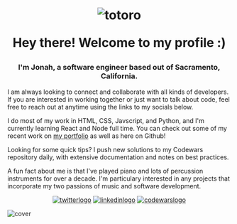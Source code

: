 
<h1 align="center">
  
![totoro](https://user-images.githubusercontent.com/102780010/165196503-71010a9a-b5ad-4de6-8ff9-439fcc4a86c5.gif)
 
   Hey there! Welcome to my profile :)
</h1>
<h3 align="center">I'm Jonah, a software engineer based out of Sacramento, California.</h3>

<p>I am always looking to connect and collaborate with all kinds of developers. If you are interested in working together or just want to talk about code, feel free to reach out at anytime using the links to my socials below. </p>
<p>I do most of my work in HTML, CSS, Javscript, and Python, and I'm currently learning React and Node full time. You can check out some of my recent work on <a href="https://devbyjonah.netlify.app">my portfolio</a> as well as here on Github!</p>
<p>Looking for some quick tips? I push new solutions to my Codewars repository daily, with extensive documentation and notes on best practices.</p>
<p>A fun fact about me is that I've played piano and lots of percussion instruments for over a decade. I'm particulary interested in any projects that incorporate my two passions of music and software development.</p>


<div align="center">

[![twitterlogo](https://user-images.githubusercontent.com/102780010/165202150-9b2c8d6c-900f-46b0-a277-c354d125d861.png)][1] [![linkedinlogo](https://user-images.githubusercontent.com/102780010/165202391-819d7e6c-f7cd-4d9a-b1cd-ed125ee28264.png)][2] [![codewarslogo](https://user-images.githubusercontent.com/102780010/165202828-603a5375-491d-4163-b42b-e617259ca71f.png)][3]
  
</div>

[1]: http://www.twitter.com/devbyjonah
[2]: https://www.linkedin.com/in/devbyjonah
[3]: https://www.codewars.com/users/devbyjonah

![cover](https://user-images.githubusercontent.com/102780010/165241581-78a224a2-0a8f-4dfa-98ad-87624361df29.png)
